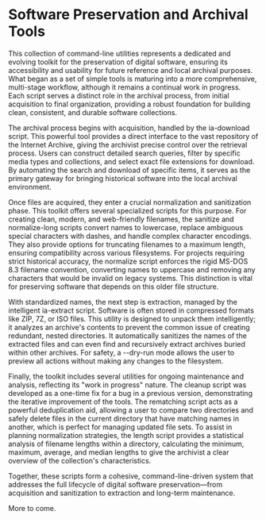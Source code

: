 # Software Preservation and Archival Tools


This collection of command-line utilities represents a dedicated and evolving toolkit for the preservation of digital software, ensuring its accessibility and usability for future reference and local archival purposes. What began as a set of simple tools is maturing into a more comprehensive, multi-stage workflow, although it remains a continual work in progress. Each script serves a distinct role in the archival process, from initial acquisition to final organization, providing a robust foundation for building clean, consistent, and durable software collections.

The archival process begins with acquisition, handled by the ia-download script. This powerful tool provides a direct interface to the vast repository of the Internet Archive, giving the archivist precise control over the retrieval process. Users can construct detailed search queries, filter by specific media types and collections, and select exact file extensions for download. By automating the search and download of specific items, it serves as the primary gateway for bringing historical software into the local archival environment.

Once files are acquired, they enter a crucial normalization and sanitization phase. This toolkit offers several specialized scripts for this purpose. For creating clean, modern, and web-friendly filenames, the sanitize and normalize-long scripts convert names to lowercase, replace ambiguous special characters with dashes, and handle complex character encodings. They also provide options for truncating filenames to a maximum length, ensuring compatibility across various filesystems. For projects requiring strict historical accuracy, the normalize script enforces the rigid MS-DOS 8.3 filename convention, converting names to uppercase and removing any characters that would be invalid on legacy systems. This distinction is vital for preserving software that depends on this older file structure.

With standardized names, the next step is extraction, managed by the intelligent ia-extract script. Software is often stored in compressed formats like ZIP, 7Z, or ISO files. This utility is designed to unpack them intelligently; it analyzes an archive's contents to prevent the common issue of creating redundant, nested directories. It automatically sanitizes the names of the extracted files and can even find and recursively extract archives buried within other archives. For safety, a --dry-run mode allows the user to preview all actions without making any changes to the filesystem.

Finally, the toolkit includes several utilities for ongoing maintenance and analysis, reflecting its "work in progress" nature. The cleanup script was developed as a one-time fix for a bug in a previous version, demonstrating the iterative improvement of the tools. The rematching script acts as a powerful deduplication aid, allowing a user to compare two directories and safely delete files in the current directory that have matching names in another, which is perfect for managing updated file sets. To assist in planning normalization strategies, the length script provides a statistical analysis of filename lengths within a directory, calculating the minimum, maximum, average, and median lengths to give the archivist a clear overview of the collection's characteristics.

Together, these scripts form a cohesive, command-line-driven system that addresses the full lifecycle of digital software preservation—from acquisition and sanitization to extraction and long-term maintenance.

More to come.
